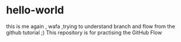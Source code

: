# hello-world
this is me again , wafa ,trying to understand branch and flow from the github tutorial ;) 
This repository is for practising the GitHub Flow
